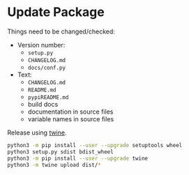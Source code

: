# Update Package

Things need to be changed/checked:

- Version number:
  - `setup.py`
  - `CHANGELOG.md`
  - `docs/conf.py`
- Text:
  - `CHANGELOG.md`
  - `README.md`
  - `pypiREADME.md`
  - build docs
  - documentation in source files
  - variable names in source files

Release using [twine](https://packaging.python.org/tutorials/packaging-projects/).

```bash
python3 -m pip install --user --upgrade setuptools wheel
python3 setup.py sdist bdist_wheel
python3 -m pip install --user --upgrade twine
python3 -m twine upload dist/*
```
